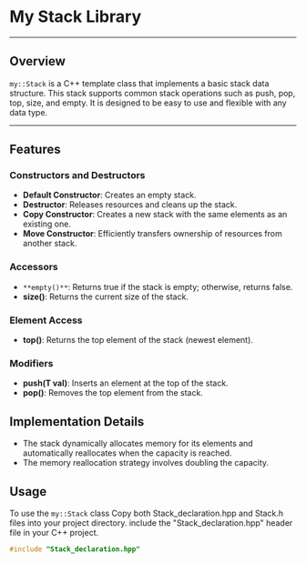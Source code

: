 # My Stack Library

********************************************************************************************

## Overview

`my::Stack` is a C++ template class that implements a basic stack data structure. This stack supports common stack operations such as push, pop, top, size, and empty. It is designed to be easy to use and flexible with any data type.

********************************************************************************************
## Features

### Constructors and Destructors

- **Default Constructor**: Creates an empty stack.
- **Destructor**: Releases resources and cleans up the stack.
- **Copy Constructor**: Creates a new stack with the same elements as an existing one.
- **Move Constructor**: Efficiently transfers ownership of resources from another stack.

### Accessors

- `**empty()**`: Returns true if the stack is empty; otherwise, returns false.
- **size()**: Returns the current size of the stack.

### Element Access
- **top()**: Returns the top element of the stack (newest element).

### Modifiers
- **push(T val)**: Inserts an element at the top of the stack.
- **pop()**: Removes the top element from the stack.

## Implementation Details

- The stack dynamically allocates memory for its elements and automatically reallocates when the capacity is reached.
- The memory reallocation strategy involves doubling the capacity.

## Usage

To use the `my::Stack` class 
Copy both Stack_declaration.hpp and Stack.h files into your project directory.
include the "Stack_declaration.hpp" header file in your C++ project.

```cpp
#include "Stack_declaration.hpp"
```

